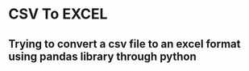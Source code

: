 # CSV To EXCEL

## Trying to convert a csv file to an excel format using pandas library through python
